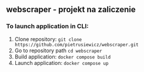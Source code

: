 <h2>webscraper - projekt na zaliczenie</h2>
<h3>To launch application in CLI:</h3>
<ol>
  <li>Clone repository: <code>git clone https://github.com/pietrusiewicz/webscraper.git </code></li>
  <li>Go to repository path <code>cd webscraper</code></li>
  <li>Build application: <code>docker compose build</code></li>
  <li>Launch application: <code>docker compose up</code></li>
</ol>
